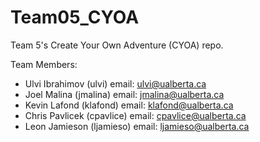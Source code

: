 Team05_CYOA
===========

Team 5's Create Your Own Adventure (CYOA) repo.

Team Members:

* Ulvi Ibrahimov (ulvi) email: ulvi@ualberta.ca
* Joel Malina (jmalina) email: jmalina@ualberta.ca
* Kevin Lafond (klafond) email: klafond@ualberta.ca
* Chris Pavlicek (cpavlice) email: cpavlice@ualberta.ca
* Leon Jamieson (ljamieso) email: ljamieso@ualberta.ca

